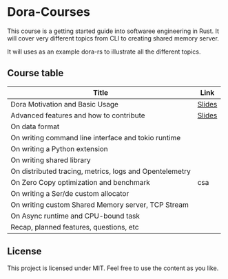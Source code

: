 # Dora-Courses

This course is a getting started guide into softwaree engineering in Rust. It will cover very different topics from CLI to creating shared memory server.

It will uses as an example dora-rs to illustrate all the different topics.

## Course table

| Title                                                   | Link                                         |
| ------------------------------------------------------- | -------------------------------------------- |
| Dora Motivation and Basic Usage                         | [Slides](dora_motivation/presentation.pdf)   |
| Advanced features and how to contribute                 | [Slides](advanced_features/presentation.pdf) |
| On data format                                          |
| On writing command line interface and tokio runtime     |
| On writing a Python extension                           |
| On writing shared library                               |
| On distributed tracing, metrics, logs and Opentelemetry |
| On Zero Copy optimization and benchmark                 | csa                                          |
| On writing a Ser/de custom allocator                    |
| On writing custom Shared Memory server, TCP Stream      |
| On Async runtime and CPU-bound task                     |
| Recap, planned features, questions, etc                 |

## License

This project is licensed under MIT. Feel free to use the content as you like.
